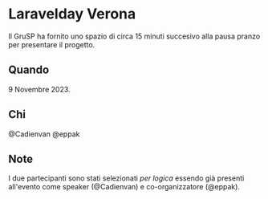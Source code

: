 # Laravelday Verona

Il GruSP ha fornito uno spazio di circa 15 minuti succesivo alla pausa pranzo per presentare il progetto.

## Quando

9 Novembre 2023.

## Chi

@Cadienvan
@eppak

## Note

I due partecipanti sono stati selezionati _per logica_ essendo già presenti all'evento come speaker (@Cadienvan) e co-organizzatore (@eppak).
